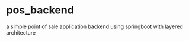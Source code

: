 # pos_backend
a simple point of sale application backend using springboot with layered architecture
